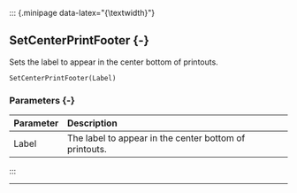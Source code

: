 ::: {.minipage data-latex="{\textwidth}"}
## SetCenterPrintFooter {-}

Sets the label to appear in the center bottom of printouts.

```{sql}
SetCenterPrintFooter(Label)
```

### Parameters {-}

**Parameter** | **Description**
| :-- | :-- |
Label | The label to appear in the center bottom of printouts.
:::

***
